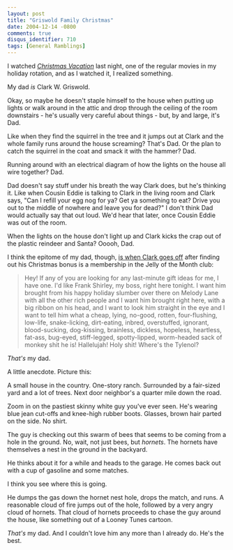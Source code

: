 ```yaml
---
layout: post
title: "Griswold Family Christmas"
date: 2004-12-14 -0800
comments: true
disqus_identifier: 710
tags: [General Ramblings]
---
```

I watched [*Christmas
Vacation*](http://www.amazon.com/exec/obidos/ASIN/B0000AQS6R/mhsvortex)
last night, one of the regular movies in my holiday rotation, and as I
watched it, I realized something.

 My dad *is* Clark W. Griswold.

 Okay, so maybe he doesn't staple himself to the house when putting up
lights or walk around in the attic and drop through the ceiling of the
room downstairs - he's usually very careful about things - but, by and
large, it's Dad.

 Like when they find the squirrel in the tree and it jumps out at Clark
and the whole family runs around the house screaming? That's Dad. Or the
plan to catch the squirrel in the coat and smack it with the hammer?
Dad.

 Running around with an electrical diagram of how the lights on the
house all wire together? Dad.

 Dad doesn't say stuff under his breath the way Clark does, but he's
thinking it. Like when Cousin Eddie is talking to Clark in the living
room and Clark says, "Can I refill your egg nog for ya? Get ya something
to eat? Drive you out to the middle of nowhere and leave you for dead?"
I don't think Dad would actually say that out loud. We'd hear that
later, once Cousin Eddie was out of the room.

 When the lights on the house don't light up and Clark kicks the crap
out of the plastic reindeer and Santa? Ooooh, Dad.

 I think the epitome of my dad, though, [is when Clark goes
off](http://www.reelwavs.com/movies/christmas_vacation/giftidea.wav)
after finding out his Christmas bonus is a membership in the Jelly of
the Month club:

> Hey! If any of you are looking for any last-minute gift ideas for me,
> I have one. I'd like Frank Shirley, my boss, right here tonight. I
> want him brought from his happy holiday slumber over there on Melody
> Lane with all the other rich people and I want him brought right here,
> with a big ribbon on his head, and I want to look him straight in the
> eye and I want to tell him what a cheap, lying, no-good, rotten,
> four-flushing, low-life, snake-licking, dirt-eating, inbred,
> overstuffed, ignorant, blood-sucking, dog-kissing, brainless,
> dickless, hopeless, heartless, fat-ass, bug-eyed, stiff-legged,
> spotty-lipped, worm-headed sack of monkey shit he is! Hallelujah! Holy
> shit! Where's the Tylenol?

 *That's* my dad.

 A little anecdote. Picture this:

 A small house in the country. One-story ranch. Surrounded by a
fair-sized yard and a lot of trees. Next door neighbor's a quarter mile
down the road.

 Zoom in on the pastiest skinny white guy you've ever seen. He's wearing
blue jean cut-offs and knee-high rubber boots. Glasses, brown hair
parted on the side. No shirt.

 The guy is checking out this swarm of bees that seems to be coming from
a hole in the ground. No, wait, not just bees, but *hornets*. The
hornets have themselves a nest in the ground in the backyard.

 He thinks about it for a while and heads to the garage. He comes back
out with a cup of gasoline and some matches.

 I think you see where this is going.

 He dumps the gas down the hornet nest hole, drops the match, and runs.
A reasonable cloud of fire jumps out of the hole, followed by a very
angry cloud of hornets. That cloud of hornets proceeds to chase the guy
around the house, like something out of a Looney Tunes cartoon.

 *That's* my dad. And I couldn't love him any more than I already do.
He's the best.
